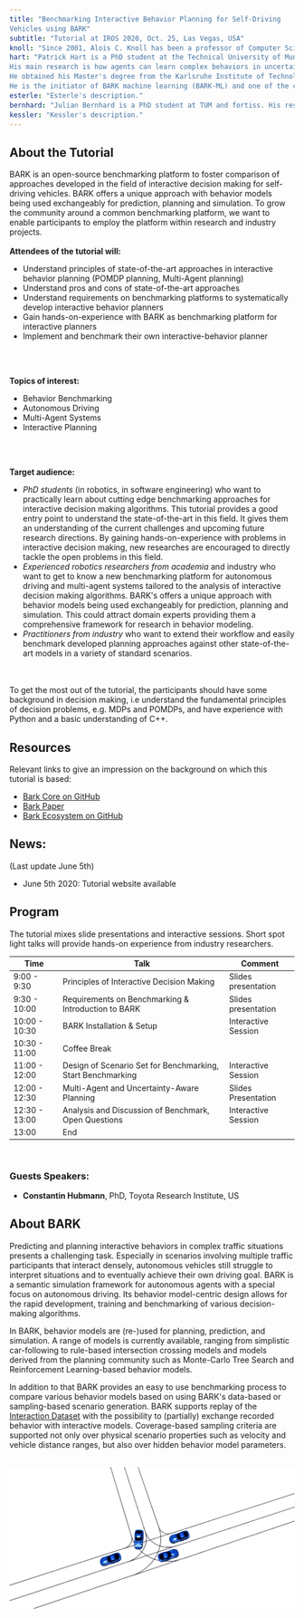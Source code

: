 ```yaml
---
title: "Benchmarking Interactive Behavior Planning for Self-Driving
Vehicles using BARK"
subtitle: "Tutorial at IROS 2020, Oct. 25, Las Vegas, USA"
knoll: "Since 2001, Alois C. Knoll has been a professor of Computer Science at the Department of Informatics of the Technische Universität München. His research interests include cognitive, medical and sensor-based robotics, multi-agent systems, data fusion, adaptive systems, multimedia information retrieval, model-driven development of embedded systems with applications to automotive software and electric transportation, as well as simulation systems for robotics and traffic. In these fields, he has published over 600 technical papers and guest-edited international journals. At present, among other projects, he is the coordinator of the EU-Project ECHORD++, a large initiative for bringing together robotics industry, research institutes and universities with the aim of advancing new robot technologies to market-readiness. He is leader of the EU Human Brain Project's section on Neurorobotics, one of the two EU ICT Flagships with the largest funding ever in the EU's DG for research."
hart: "Patrick Hart is a PhD student at the Technical University of Munich (TUM) and fortiss.
His main research is how agents can learn complex behaviors in uncertain environments — using a reward signal or even less.
He obtained his Master's degree from the Karlsruhe Institute of Technology (KIT) where his studies were centered around robotics, advanced mechatronics, and autonomous driving.
He is the initiator of BARK machine learning (BARK-ML) and one of the core developers of BARK."
esterle: "Esterle's description."
bernhard: "Julian Bernhard is a PhD student at TUM and fortiss. His research focuses on risk-constrained interactive motion planning under behavioral uncertainty. He studied Electrical Engineering at the Technische Universität München with focus on machine learning, control theory and signal processing and graduated with the Master of Science in 2014. Afterwards, he worked as a consulting engineer in the field of signal processing. In 2017, he joined fortiss as a staff researcher in the competence field autonomous systems and sensor systems and started his PhD. He gained experience in autonomous driving during industry cooperations for autonomous vallet parking, during working on autonomous vehicle prototypes and is one of the initiators and main developers of BARK."
kessler: "Kessler's description."
---
```



## About the Tutorial
BARK is an open-source benchmarking platform to foster comparison of
approaches developed in the field of interactive decision making for self-driving vehicles. BARK offers a unique approach with behavior models being used exchangeably for prediction, planning and simulation. To
grow the community around a common benchmarking platform, we want to enable
participants to employ the platform within research and industry projects.
<br />
<br />
<b>Attendees of the tutorial will:</b>
- Understand principles of state-of-the-art approaches in interactive behavior planning (POMDP planning, Multi-Agent planning)
- Understand pros and cons of state-of-the-art approaches
- Understand requirements on benchmarking platforms to systematically develop interactive behavior planners
- Gain hands-on-experience with BARK as benchmarking platform for interactive planners
- Implement and benchmark their own interactive-behavior planner
<br />
<br />

<b>Topics of interest:</b>
- Behavior Benchmarking
- Autonomous Driving
- Multi-Agent Systems
- Interactive Planning
<br />
<br />


<b>Target audience:</b>
- <i>PhD students</i> (in robotics, in software engineering) who want to practically learn about cutting edge benchmarking approaches for interactive decision making algorithms. This tutorial provides a good entry point to understand the state-of-the-art in this field. It gives them an understanding of the current challenges and upcoming future research directions. By gaining hands-on-experience with problems in interactive decision making, new researches are encouraged to directly tackle the open problems in this field.
- <i>Experienced robotics researchers from academia</i> and industry who want to get to know a new benchmarking platform for autonomous driving and multi-agent systems tailored to the analysis of interactive decision making algorithms. BARK's offers a unique approach with behavior models being used exchangeably for prediction, planning and simulation. This could attract domain experts providing them a comprehensive framework for research in behavior modeling.
- <i>Practitioners from industry</i> who want to extend their workflow and easily benchmark developed planning approaches against other state-of-the-art models in a variety of standard scenarios.
<br />
<br />
To get the most out of the tutorial, the participants should have some background in decision making, i.e understand the fundamental principles of decision
problems, e.g. MDPs and POMDPs, and have experience with Python and a basic understanding of C++.
<br />

## Resources

Relevant links to give an impression on the background on which this tutorial is based:
- [Bark Core on GitHub](https://github.com/bark-simulator/bark)
- [Bark Paper](https://arxiv.org/abs/2003.02604)
- [Bark Ecosystem on GitHub](https://github.com/bark-simulator)


## News:
(Last update June 5th)

- June 5th 2020: Tutorial website available


## Program
The tutorial mixes slide presentations and interactive sessions. Short spot light talks will provide hands-on experience from industry researchers.
<br />
<table class="table-auto">
  <thead>
    <tr>
      <th class="px-4 py-2">Time</th>
      <th class="px-4 py-2">Talk</th>
      <th class="px-4 py-2">Comment</th>
    </tr>
  </thead>
  <tbody>
    <tr>
      <td class="border px-4 py-2">9:00 - 9:30</td>
      <td class="border px-4 py-2">Principles of Interactive Decision Making</td>
      <td class="border px-4 py-2">Slides presentation</td>
    </tr>
    <tr>
      <td class="border px-4 py-2">9:30 - 10:00</td>
      <td class="border px-4 py-2">Requirements on Benchmarking & Introduction to BARK</td>
      <td class="border px-4 py-2">Slides presentation</td>
    </tr>
    <tr>
      <td class="border px-4 py-2">10:00 - 10:30</td>
      <td class="border px-4 py-2">BARK Installation & Setup</td>
      <td class="border px-4 py-2">Interactive Session</td>
    </tr>
    <tr>
      <td class="border px-4 py-2">10:30 - 11:00</td>
      <td class="border px-4 py-2">Coffee Break</td>
      <td class="border px-4 py-2"></td>
    </tr>
    <tr>
      <td class="border px-4 py-2">11:00 - 12:00</td>
      <td class="border px-4 py-2">Design of Scenario Set for Benchmarking, Start Benchmarking</td>
      <td class="border px-4 py-2">Interactive Session</td>
    </tr>
    <tr>
      <td class="border px-4 py-2">12:00 - 12:30</td>
      <td class="border px-4 py-2">Multi-Agent and Uncertainty-Aware Planning</td>
      <td class="border px-4 py-2">Slides Presentation</td>
    </tr>
    <tr>
      <td class="border px-4 py-2">12:30 - 13:00</td>
      <td class="border px-4 py-2">Analysis and Discussion of Benchmark, Open Questions</td>
      <td class="border px-4 py-2">Interactive Session </td>
    </tr>
    <tr>
      <td class="border px-4 py-2">13:00</td>
      <td class="border px-4 py-2">End</td>
      <td class="border px-4 py-2"></td>
    </tr>
  </tbody>
</table>
<br />

### Guests Speakers:

- <b>Constantin Hubmann</b>, PhD, Toyota Research Institute, US

## About BARK

Predicting and planning interactive behaviors in complex traffic situations presents a challenging task. Especially in scenarios involving multiple traffic participants that interact densely, autonomous vehicles still struggle to interpret situations and to eventually achieve their own driving goal. BARK is a semantic simulation framework for autonomous agents with a special focus on autonomous driving. Its behavior model-centric design allows for the rapid development, training and benchmarking of various decision-making algorithms.

In BARK, behavior models are (re-)used for planning, prediction, and simulation. A range of models is currently available, ranging from simplistic car-following to rule-based intersection crossing models and models derived from the planning community such as Monte-Carlo Tree Search and Reinforcement Learning-based behavior models.


In addition to that BARK provides an easy to use benchmarking process to compare various behavior models based on using BARK's data-based or sampling-based scenario generation. BARK supports replay of the [Interaction Dataset](https://interaction-dataset.com/) with the possibility to (partially) exchange recorded behavior with interactive models. Coverage-based sampling criteria are supported not only over physical scenario properties such as velocity and vehicle distance ranges, but also over hidden behavior model parameters.
<br />
<br />

![BARK Simulator](./images/bark_screenshot.png)

<br />
<br />
